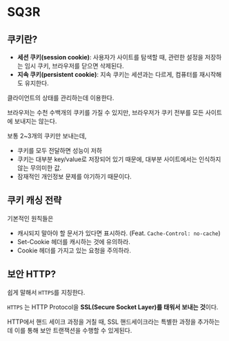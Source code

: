# SQ3R

## 쿠키란?

- **세션 쿠키(session cookie)**: 사용자가 사이트를 탐색할 때, 관련한 설정을 저장하는 임시 쿠키, 브라우저를 닫으면 삭제된다.
- **지속 쿠키(persistent cookie)**: 지속 쿠키는 세션과는 다르게, 컴퓨터를 재시작해도 유지한다.

클라이언트의 상태를 관리하는데 이용한다.

브라우저는 수천 수백개의 쿠키를 가질 수 있지만, 브라우저가 쿠키 전부를 모든 사이트에 보내지는 않는다.

보통 2~3개의 쿠키만 보내는데,

- 쿠키를 모두 전달하면 성능이 저하
- 쿠키는 대부분 key/value로 저장되어 있기 때문에, 대부분 사이트에서는 인식하지 않는 무의미한 값.
- 잠재적인 개인정보 문제를 야기하기 때문이다.

## 쿠키 캐싱 전략

기본적인 원칙들은

- 캐시되지 말아야 할 문서가 있다면 표시하라. (Feat. `Cache-Control: no-cache`)
- Set-Cookie 헤더를 캐시하는 것에 유의하라.
- Cookie 헤더를 가지고 있는 요청을 주의하라.

## 보안 HTTP?

쉽게 말해서 `HTTPS`를 지칭한다.

`HTTPS` 는 HTTP Protocol을 **SSL(Secure Socket Layer)를 태워서 보내는 것**이다.

HTTP에서 핸드 세이크 과정을 거칠 때, SSL 핸드세이크라는 특별한 과정을 추가하는데 이를 통해 보안 트랜잭션을 수행할 수 있게된다.
